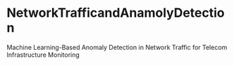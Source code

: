 # NetworkTrafficandAnamolyDetection
Machine Learning-Based Anomaly Detection in Network Traffic for Telecom Infrastructure Monitoring
